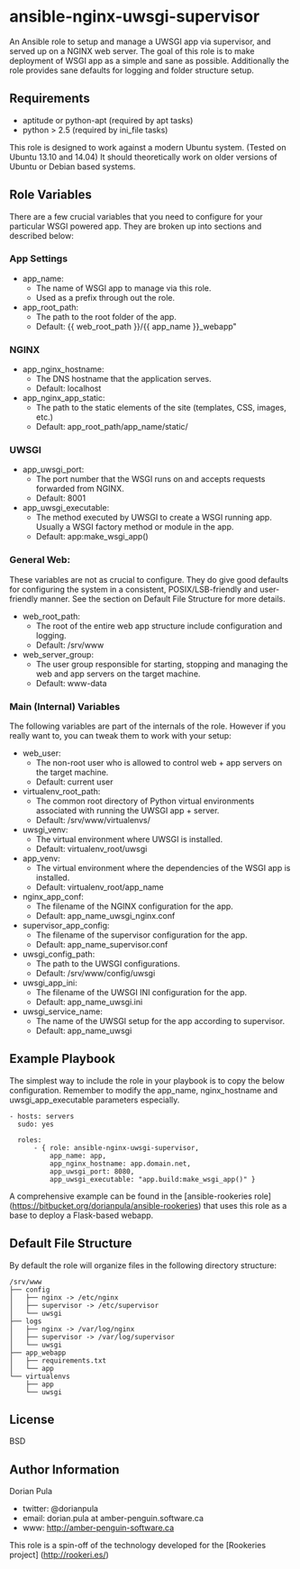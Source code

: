 ansible-nginx-uwsgi-supervisor
==============================

An Ansible role to setup and manage a UWSGI app via supervisor, and served up on a NGINX web server.  The goal of this
role is to make deployment of WSGI app as a simple and sane as possible.  Additionally the role provides sane defaults
for logging and folder structure setup.

Requirements
------------

- aptitude or python-apt (required by apt tasks)
- python > 2.5 (required by ini_file tasks)

This role is designed to work against a modern Ubuntu system.  (Tested on Ubuntu 13.10 and 14.04)  It should 
theoretically work on older versions of Ubuntu or Debian based systems.

Role Variables
--------------

There are a few crucial variables that you need to configure for your particular WSGI powered app.  They are broken up
into sections and described below:

### App Settings

- app_name:
    - The name of WSGI app to manage via this role.
    - Used as a prefix through out the role.
- app_root_path:
    - The path to the root folder of the app.
    - Default: {{ web_root_path }}/{{ app_name }}_webapp"

### NGINX

- app_nginx_hostname:
    - The DNS hostname that the application serves.
    - Default: localhost
- app_nginx_app_static: 
    - The path to the static elements of the site (templates, CSS, images, etc.)
    - Default: app_root_path/app_name/static/

### UWSGI

- app_uwsgi_port: 
    - The port number that the WSGI runs on and accepts requests forwarded from NGINX.
    - Default: 8001
- app_uwsgi_executable:
    - The method executed by UWSGI to create a WSGI running app.  Usually a WSGI factory method or module in the app.
    - Default: app:make_wsgi_app()

### General Web:

These variables are not as crucial to configure.  They do give good defaults for configuring the system in a consistent,
POSIX/LSB-friendly and user-friendly manner.  See the section on Default File Structure for more details.

- web_root_path:
    - The root of the entire web app structure include configuration and logging.
    - Default: /srv/www
- web_server_group:
    - The user group responsible for starting, stopping and managing the web and app servers on the target machine. 
    - Default: www-data

### Main (Internal) Variables

The following variables are part of the internals of the role.  However if you really want to, you can tweak them to 
work with your setup:

- web_user: 
    - The non-root user who is allowed to control web + app servers on the target machine.
    - Default: current user
- virtualenv_root_path: 
    - The common root directory of Python virtual environments associated with running the 
    UWSGI app + server.  
    - Default: /srv/www/virtualenvs/
- uwsgi_venv:
    - The virtual environment where UWSGI is installed.
    - Default: virtualenv_root/uwsgi
- app_venv: 
    - The virtual environment where the dependencies of the WSGI app is installed.  
    - Default: virtualenv_root/app_name
- nginx_app_conf: 
    - The filename of the NGINX configuration for the app.
    - Default: app_name_uwsgi_nginx.conf
- supervisor_app_config:
    - The filename of the supervisor configuration for the app.  
    - Default: app_name_supervisor.conf
- uwsgi_config_path: 
    - The path to the UWSGI configurations.
    - Default: /srv/www/config/uwsgi
- uwsgi_app_ini: 
    - The filename of the UWSGI INI configuration for the app. 
    - Default: app_name_uwsgi.ini
- uwsgi_service_name: 
    - The name of the UWSGI setup for the app according to supervisor.  
    - Default: app_name_uwsgi

Example Playbook
----------------

The simplest way to include the role in your playbook is to copy the below configuration.  Remember to modify the 
app_name, nginx_hostname and uwsgi_app_executable parameters especially.
         
    - hosts: servers
      sudo: yes
    
      roles:
          - { role: ansible-nginx-uwsgi-supervisor, 
              app_name: app, 
              app_nginx_hostname: app.domain.net,
              app_uwsgi_port: 8080, 
              app_uwsgi_executable: "app.build:make_wsgi_app()" }

A comprehensive example can be found in the [ansible-rookeries role] 
(https://bitbucket.org/dorianpula/ansible-rookeries) that uses this role as a base to deploy a Flask-based webapp.

Default File Structure
----------------------

By default the role will organize files in the following directory structure:

    /srv/www
    ├── config
    │   ├── nginx -> /etc/nginx
    │   ├── supervisor -> /etc/supervisor
    │   └── uwsgi
    ├── logs
    │   ├── nginx -> /var/log/nginx
    │   ├── supervisor -> /var/log/supervisor
    │   └── uwsgi
    ├── app_webapp
    │   ├── requirements.txt
    │   └── app
    └── virtualenvs
        ├── app
        └── uwsgi

License
-------

BSD

Author Information
------------------

Dorian Pula

- twitter: @dorianpula
- email: dorian.pula at amber-penguin.software.ca
- www: http://amber-penguin-software.ca

This role is a spin-off of the technology developed for the [Rookeries project] (http://rookeri.es/)

